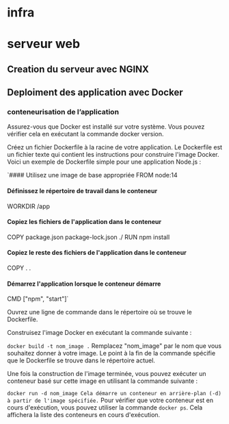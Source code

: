 # infra

# serveur web

## Creation du serveur avec NGINX


## Deploiment des application avec Docker

### conteneurisation de l’application
Assurez-vous que Docker est installé sur votre système. Vous pouvez vérifier cela en exécutant la commande docker version.

Créez un fichier Dockerfile à la racine de votre application. Le Dockerfile est un fichier texte qui contient les instructions pour construire l'image Docker. Voici un exemple de Dockerfile simple pour une application Node.js :


`#### Utilisez une image de base appropriée
FROM node:14

#### Définissez le répertoire de travail dans le conteneur
WORKDIR /app

#### Copiez les fichiers de l'application dans le conteneur
COPY package.json package-lock.json ./
RUN npm install

#### Copiez le reste des fichiers de l'application dans le conteneur
COPY . .

#### Démarrez l'application lorsque le conteneur démarre
CMD ["npm", "start"]`

Ouvrez une ligne de commande dans le répertoire où se trouve le Dockerfile.

Construisez l'image Docker en exécutant la commande suivante :



`docker build -t nom_image .`
Remplacez "nom_image" par le nom que vous souhaitez donner à votre image. Le point à la fin de la commande spécifie que le Dockerfile se trouve dans le répertoire actuel.


Une fois la construction de l'image terminée, vous pouvez exécuter un conteneur basé sur cette image en utilisant la commande suivante :

`
docker run -d nom_image
Cela démarre un conteneur en arrière-plan (-d) à partir de l'image spécifiée.
`
Pour vérifier que votre conteneur est en cours d'exécution, vous pouvez utiliser la commande `docker ps`. Cela affichera la liste des conteneurs en cours d'exécution.
